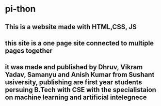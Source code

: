 # pi-thon

## This is a website made with HTML,CSS, JS
 
## this site is a one page site connected to multiple pages together  


## it was made and published by Dhruv, Vikram Yadav, Samanyu and Anish Kumar from Sushant usiversity, publishing are first year students persuing B.Tech with CSE with the specialistaion on machine learning and artificial intelegnece
 
